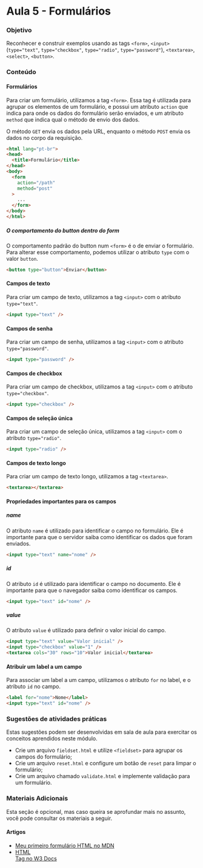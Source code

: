 # Aula 5 - Formulários

### Objetivo

Reconhecer e construir exemplos usando as tags `<form>`, `<input>`(`type="text"`, `type="checkbox"`, `type="radio"`,
`type="password"`), `<textarea>`, `<select>`, `<button>`.

### Conteúdo

#### Formulários

Para criar um formulário, utilizamos a tag `<form>`. Essa tag é utilizada para agrupar os elementos de um formulário, e
possui um atributo `action` que indica para onde os dados do formulário serão enviados, e um atributo `method` que
indica qual o método de envio dos dados.

O método `GET` envia os dados pela URL, enquanto o método `POST` envia os dados no corpo da requisição.

```html
<html lang="pt-br">
<head>
  <title>Formulário</title>
</head>
<body>
  <form
    action="/path"
    method="post"
  >
    ...
  </form>
</body>
</html>
```

##### O comportamento do button dentro do form

O comportamento padrão do button num `<form>` é o de enviar o formulário. Para alterar esse comportamento, podemos
utilizar o atributo `type` com o valor `button`.

```html
<button type="button">Enviar</button>
```

#### Campos de texto

Para criar um campo de texto, utilizamos a tag `<input>` com o atributo `type="text"`.

```html
<input type="text" />
```

#### Campos de senha

Para criar um campo de senha, utilizamos a tag `<input>` com o atributo `type="password"`.

```html
<input type="password" />
```

#### Campos de checkbox

Para criar um campo de checkbox, utilizamos a tag `<input>` com o atributo `type="checkbox"`.

```html
<input type="checkbox" />
```

#### Campos de seleção única

Para criar um campo de seleção única, utilizamos a tag `<input>` com o atributo `type="radio"`.

```html
<input type="radio" />
```

#### Campos de texto longo

Para criar um campo de texto longo, utilizamos a tag `<textarea>`.

```html
<textarea></textarea>
```

#### Propriedades importantes para os campos

##### name

O atributo `name` é utilizado para identificar o campo no formulário. Ele é importante para que o servidor saiba como
identificar os dados que foram enviados.

```html
<input type="text" name="nome" />
```

##### id

O atributo `id` é utilizado para identificar o campo no documento. Ele é importante para que o navegador saiba como
identificar os campos.

```html
<input type="text" id="nome" />
```

##### value

O atributo `value` é utilizado para definir o valor inicial do campo.

```html
<input type="text" value="Valor inicial" />
<input type="checkbox" value="1" />
<textarea cols="30" rows="10">Valor inicial</textarea>
```

#### Atribuir um label a um campo

Para associar um label a um campo, utilizamos o atributo `for` no label, e o atributo `id` no campo.

```html
<label for="nome">Nome</label>
<input type="text" id="nome" />
```

### Sugestões de atividades práticas

Estas sugestões podem ser desenvolvidas em sala de aula para exercitar os conceitos aprendidos neste módulo.

- Crie um arquivo `fieldset.html` e utilize `<fieldset>` para agrupar os campos do formulário;
- Crie um arquivo `reset.html` e configure um botão de `reset` para limpar o formulário;
- Crie um arquivo chamado `validate.html` e implemente validação para um formulário.

### Materiais Adicionais

Esta seção é opcional, mas caso queira se aprofundar mais no assunto, você pode consultar os materiais a seguir.

#### Artigos

- [Meu primeiro formulário HTML no MDN](https://developer.mozilla.org/pt-BR/docs/Learn/Forms/Your_first_form)
- [HTML <form> Tag no W3 Docs](https://www.w3docs.com/learn-html/html-form-tag.html)
